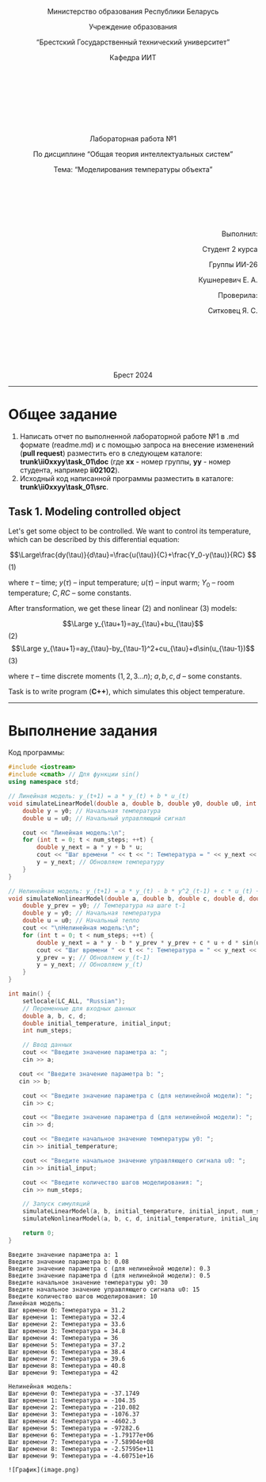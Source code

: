 <p align="center"> Министерство образования Республики Беларусь</p>
<p align="center">Учреждение образования</p>
<p align="center">“Брестский Государственный технический университет”</p>
<p align="center">Кафедра ИИТ</p>
<br><br><br><br><br><br><br>
<p align="center">Лабораторная работа №1</p>
<p align="center">По дисциплине “Общая теория интеллектуальных систем”</p>
<p align="center">Тема: “Моделирования температуры объекта”</p>
<br><br><br><br><br>
<p align="right">Выполнил:</p>
<p align="right">Студент 2 курса</p>
<p align="right">Группы ИИ-26</p>
<p align="right">Кушнеревич Е. А.</p>
<p align="right">Проверила:</p>
<p align="right">Ситковец Я. С.</p>
<br><br><br><br><br>
<p align="center">Брест 2024</p>

<hr>

# Общее задание #
1. Написать отчет по выполненной лабораторной работе №1 в .md формате (readme.md) и с помощью запроса на внесение изменений (**pull request**) разместить его в следующем каталоге: **trunk\ii0xxyy\task_01\doc** (где **xx** - номер группы, **yy** - номер студента, например **ii02102**).
2. Исходный код написанной программы разместить в каталоге: **trunk\ii0xxyy\task_01\src**.
## Task 1. Modeling controlled object ##
Let's get some object to be controlled. We want to control its temperature, which can be described by this differential equation:

$$\Large\frac{dy(\tau)}{d\tau}=\frac{u(\tau)}{C}+\frac{Y_0-y(\tau)}{RC} $$ (1)

where $\tau$ – time; $y(\tau)$ – input temperature; $u(\tau)$ – input warm; $Y_0$ – room temperature; $C,RC$ – some constants.

After transformation, we get these linear (2) and nonlinear (3) models:

$$\Large y_{\tau+1}=ay_{\tau}+bu_{\tau}$$ (2)
$$\Large y_{\tau+1}=ay_{\tau}-by_{\tau-1}^2+cu_{\tau}+d\sin(u_{\tau-1})$$ (3)

where $\tau$ – time discrete moments ($1,2,3{\dots}n$); $a,b,c,d$ – some constants.

Task is to write program (**С++**), which simulates this object temperature.

<hr>

# Выполнение задания #

Код программы:
```C++
#include <iostream>
#include <cmath> // Для функции sin()
using namespace std;

// Линейная модель: y_(t+1) = a * y_(t) + b * u_(t)
void simulateLinearModel(double a, double b, double y0, double u0, int num_steps) {
    double y = y0; // Начальная температура
    double u = u0; // Начальный управляющий сигнал

    cout << "Линейная модель:\n";
    for (int t = 0; t < num_steps; ++t) {
        double y_next = a * y + b * u;
        cout << "Шаг времени " << t << ": Температура = " << y_next << std::endl;
        y = y_next; // Обновляем температуру
    }
}

// Нелинейная модель: y_(t+1) = a * y_(t) - b * y^2_(t-1) + c * u_(t) + d * sin(u_(t))
void simulateNonlinearModel(double a, double b, double c, double d, double y0, double u0, int num_steps) {
    double y_prev = y0; // Температура на шаге t-1
    double y = y0; // Начальная температура
    double u = u0; // Начальный тепло
    cout << "\nНелинейная модель:\n";
    for (int t = 0; t < num_steps; ++t) {
        double y_next = a * y - b * y_prev * y_prev + c * u + d * sin(u);
        cout << "Шаг времени " << t << ": Температура = " << y_next << std::endl;
        y_prev = y; // Обновляем y_(t-1)
        y = y_next; // Обновляем y_(t)
    }
}

int main() {
    setlocale(LC_ALL, "Russian");
    // Переменные для входных данных
    double a, b, c, d;
    double initial_temperature, initial_input;
    int num_steps;

    // Ввод данных
    cout << "Введите значение параметра a: ";
    cin >> a;

   cout << "Введите значение параметра b: ";
   cin >> b;

    cout << "Введите значение параметра c (для нелинейной модели): ";
    cin >> c;

    cout << "Введите значение параметра d (для нелинейной модели): ";
    cin >> d;

    cout << "Введите начальное значение температуры y0: ";
    cin >> initial_temperature;

    cout << "Введите начальное значение управляющего сигнала u0: ";
    cin >> initial_input;

    cout << "Введите количество шагов моделирования: ";
    cin >> num_steps;

    // Запуск симуляций
    simulateLinearModel(a, b, initial_temperature, initial_input, num_steps);
    simulateNonlinearModel(a, b, c, d, initial_temperature, initial_input, num_steps);

    return 0;
}
```     
```
Введите значение параметра a: 1
Введите значение параметра b: 0.08
Введите значение параметра c (для нелинейной модели): 0.3
Введите значение параметра d (для нелинейной модели): 0.5
Введите начальное значение температуры y0: 30
Введите начальное значение управляющего сигнала u0: 15
Введите количество шагов моделирования: 10
Линейная модель:
Шаг времени 0: Температура = 31.2
Шаг времени 1: Температура = 32.4
Шаг времени 2: Температура = 33.6
Шаг времени 3: Температура = 34.8
Шаг времени 4: Температура = 36
Шаг времени 5: Температура = 37.2
Шаг времени 6: Температура = 38.4
Шаг времени 7: Температура = 39.6
Шаг времени 8: Температура = 40.8
Шаг времени 9: Температура = 42

Нелинейная модель:
Шаг времени 0: Температура = -37.1749
Шаг времени 1: Температура = -104.35
Шаг времени 2: Температура = -210.082
Шаг времени 3: Температура = -1076.37
Шаг времени 4: Температура = -4602.3
Шаг времени 5: Температура = -97282.6
Шаг времени 6: Температура = -1.79177e+06
Шаг времени 7: Температура = -7.58904e+08
Шаг времени 8: Температура = -2.57595e+11
Шаг времени 9: Температура = -4.60751e+16

![График](image.png)
